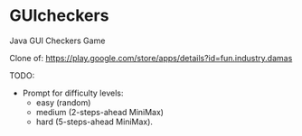 # GUIcheckers
Java GUI Checkers Game

Clone of: https://play.google.com/store/apps/details?id=fun.industry.damas


TODO: 
  - Prompt for difficulty levels: 
      - easy (random)
      - medium (2-steps-ahead MiniMax)
      - hard (5-steps-ahead MiniMax).
